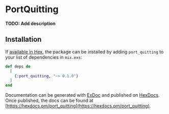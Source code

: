 # PortQuitting

**TODO: Add description**

## Installation

If [available in Hex](https://hex.pm/docs/publish), the package can be installed
by adding `port_quitting` to your list of dependencies in `mix.exs`:

```elixir
def deps do
  [
    {:port_quitting, "~> 0.1.0"}
  ]
end
```

Documentation can be generated with [ExDoc](https://github.com/elixir-lang/ex_doc)
and published on [HexDocs](https://hexdocs.pm). Once published, the docs can
be found at [https://hexdocs.pm/port_quitting](https://hexdocs.pm/port_quitting).

